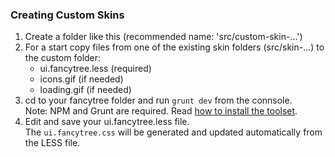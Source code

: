 ### Creating Custom Skins

1. Create a folder like this (recommended name: 'src/custom-skin-...')
2. For a start copy files from one of the existing skin folders (src/skin-...) 
   to the custom folder:
   - ui.fancytree.less  (required)
   - icons.gif (if needed)
   - loading.gif (if needed)
3. cd to your fancytree folder and run `grunt dev` from the connsole.<br>
   Note: NPM and Grunt are required. 
   Read [how to install the toolset](https://github.com/mar10/fancytree/wiki/HowtoContribute#install-the-source-code-and-tools-for-debugging-and-contributing).
4. Edit and save your ui.fancytree.less file.<br>
   The `ui.fancytree.css` will be generated and updated automatically from 
   the LESS file.
